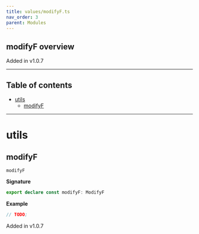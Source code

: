 ```yaml
---
title: values/modifyF.ts
nav_order: 3
parent: Modules
---
```


## modifyF overview

Added in v1.0.7

---

<h2 class="text-delta">Table of contents</h2>

- [utils](#utils)
  - [modifyF](#modifyf)

---

# utils

## modifyF

`modifyF`

**Signature**

```ts
export declare const modifyF: ModifyF
```

**Example**

```ts
// TODO;
```

Added in v1.0.7
